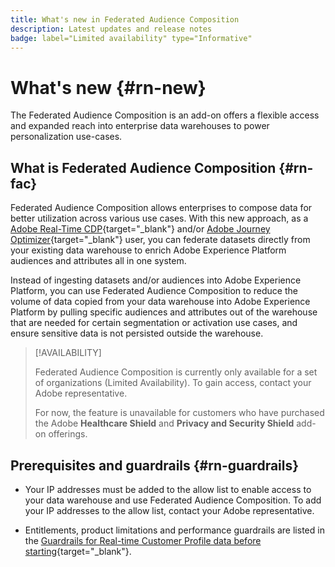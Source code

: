 ```yaml
---
title: What's new in Federated Audience Composition
description: Latest updates and release notes
badge: label="Limited availability" type="Informative"
---
```


# What's new {#rn-new}

The Federated Audience Composition is an add-on offers a flexible access and expanded reach into enterprise data warehouses to power personalization use-cases.

## What is Federated Audience Composition {#rn-fac}

Federated Audience Composition allows enterprises to compose data for better utilization across various use cases. With this new approach, as a [Adobe Real-Time CDP](https://experienceleague.adobe.com/en/docs/experience-platform/segmentation/home){target="_blank"} and/or [Adobe Journey Optimizer](https://experienceleague.adobe.com/en/docs/journey-optimizer/using/ajo-home){target="_blank"} user, you can federate datasets directly from your existing data warehouse to enrich Adobe Experience Platform audiences and attributes all in one system.

Instead of ingesting datasets and/or audiences into Adobe Experience Platform, you can use Federated Audience Composition to reduce the volume of data copied from your data warehouse into Adobe Experience Platform by pulling specific audiences and attributes out of the warehouse that are needed for certain segmentation or activation use cases, and ensure sensitive data is not persisted outside the warehouse.


>[!AVAILABILITY]
>
>Federated Audience Composition is currently only available for a set of organizations (Limited Availability). To gain access, contact your Adobe representative.
>
>For now, the feature is unavailable for customers who have purchased the Adobe **Healthcare Shield** and **Privacy and Security Shield** add-on offerings.




## Prerequisites and guardrails {#rn-guardrails}

* Your IP addresses must be added to the allow list to enable access to your data warehouse and use Federated Audience Composition. To add your IP addresses to the allow list, contact your Adobe representative.

* Entitlements, product limitations and performance guardrails are listed in the [Guardrails for Real-time Customer Profile data before starting](https://experienceleague.adobe.com/en/docs/experience-platform/profile/guardrails){target="_blank"}.
